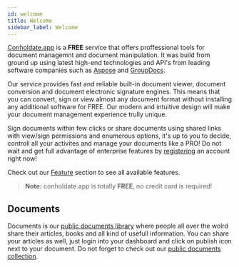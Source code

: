 ```yaml
---
id: welcome
title: Welcome
sidebar_label: Welcome
---
```


[Conholdate.app](https://conholdate.app) is a **FREE** service that offers proffessional tools for document managemnt and document manipulation.
It was build from ground up using latest high-end technologies and API's from leading software companies such as [Aspose](https://www.aspose.com) and [GroupDocs](https://www.groupdocs.com).

Our service provides fast and reliable built-in document viewer, document conversion and document electronic signature engines. This means that you can convert, sign or view almost any document format without installing any additional software for FREE.
Our modern and intuitive design will make your document management experience trully unique.

Sign documents within few clicks or share documents using shared links with view/sign permissions and enumerous options, it's up to you to decide, controll all your activites and manage your documents like a PRO!
Do not wait and get full advantage of enterprise features by [registering]() an account right now!

Check out our [Feature](https://conholdate.app/features) section to see all available features.

> **Note:** conholdate.app is totally **FREE**, no credit card is required!

## Documents
Documents is our [public documents library](https://products.conholdate.app/documents) where people all over the wolrd share their articles, books and all kind of usefull information.
You can share your articles as well, just login into your dashboard and click on publish icon next to your document.
Do not forget to check out our [public documents collection](https://products.conholdate.app/documents).
